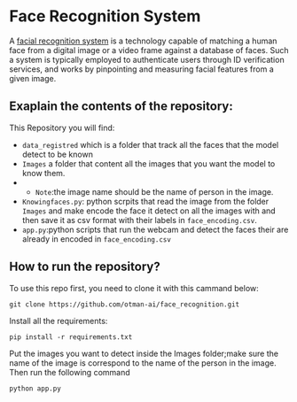 # Face Recognition System
A [facial recognition system](https://en.wikipedia.org/wiki/Facial_recognition_system) is a technology capable of matching a human face from a digital image or a video frame against a database of faces. Such a system is typically employed to authenticate users through ID verification services, and works by pinpointing and measuring facial features from a given image.
## Exaplain the contents of the repository:
This Repository you will find:
* `data_registred` which is a folder that track all the faces that the model detect to be known
* `Images` a folder that content all the images that you want the model to know them.
* * `Note`:the image name should be the name of person in the image.
* `Knowingfaces.py`: python scrpits that read the image from the folder `Images` and make encode the face it detect on all the images with and then save it  as csv format with their labels in `face_encoding.csv`.
* `app.py`:python scripts that run the webcam and detect the faces their are already in encoded in `face_encoding.csv`

## How to run the repository?

To use this repo first, you need to clone it with this cammand below:

```
git clone https://github.com/otman-ai/face_recognition.git
```
Install all the requirements:
```
pip install -r requirements.txt
```
Put the images you want to detect inside the Images folder;make sure the name of the image is correspond to the name of the person in the image.
Then run the following command
```
python app.py
```